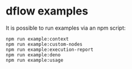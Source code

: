 # dflow examples

It is possible to run examples via an npm script:

<!-- This Markdown code syntax makes it easier to copy&paste commands. -->

    npm run example:context
    npm run example:custom-nodes
    npm run example:execution-report
    npm run example:deno
    npm run example:usage

